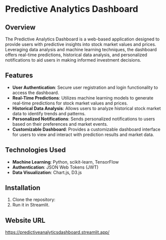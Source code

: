 # Predictive Analytics Dashboard

## Overview
The Predictive Analytics Dashboard is a web-based application designed to provide users with predictive insights into stock market values and prices. Leveraging data analysis and machine learning techniques, the dashboard offers real-time predictions, historical data analysis, and personalized notifications to aid users in making informed investment decisions.

## Features
- **User Authentication**: Secure user registration and login functionality to access the dashboard.
- **Real-Time Predictions**: Utilizes machine learning models to generate real-time predictions for stock market values and prices.
- **Historical Data Analysis**: Allows users to analyze historical stock market data to identify trends and patterns.
- **Personalized Notifications**: Sends personalized notifications to users based on their preferences and market events.
- **Customizable Dashboard**: Provides a customizable dashboard interface for users to view and interact with prediction results and market data.

## Technologies Used
- **Machine Learning**: Python, scikit-learn, TensorFlow
- **Authentication**: JSON Web Tokens (JWT)
- **Data Visualization**: Chart.js, D3.js

## Installation
1. Clone the repository:
2. Run it in Streamlit.

## Website URL
https://predictiveanalyticsdashboard.streamlit.app/
